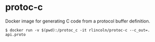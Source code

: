 # protoc-c

Docker image for generating C code from a protocol buffer definition.

    $ docker run -v $(pwd):/protoc_c -it rlincoln/protoc-c --c_out=. api.proto
